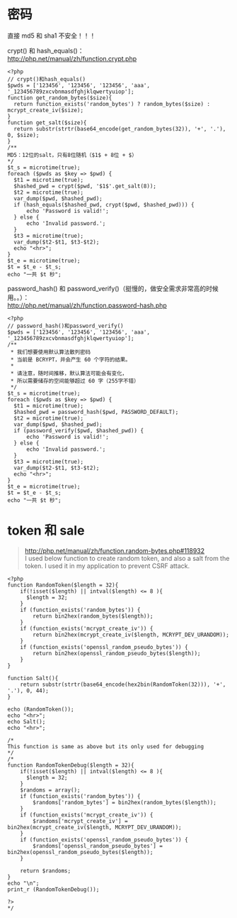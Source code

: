 # 密码

直接 md5 和 sha1 不安全！！！

crypt() 和 hash_equals()：  
<http://php.net/manual/zh/function.crypt.php>

    <?php
    // crypt()和hash_equals()
    $pwds = ['123456', '123456', '123456', 'aaa', '_123456789zxcvbnmasdfghjklqwertyuiop'];
    function get_random_bytes($size){
      return function_exists('random_bytes') ? random_bytes($size) : mcrypt_create_iv($size);
    }
    function get_salt($size){
      return substr(strtr(base64_encode(get_random_bytes(32)), '+', '.'), 0, $size);
    }
    /**
    MD5：12位的salt，只有8位随机（$1$ + 8位 + $）
    */
    $t_s = microtime(true);
    foreach ($pwds as $key => $pwd) {
      $t1 = microtime(true);
      $hashed_pwd = crypt($pwd, '$1$'.get_salt(8));
      $t2 = microtime(true);
      var_dump($pwd, $hashed_pwd);
      if (hash_equals($hashed_pwd, crypt($pwd, $hashed_pwd))) {
          echo 'Password is valid!';
      } else {
          echo 'Invalid password.';
      }
      $t3 = microtime(true);
      var_dump($t2-$t1, $t3-$t2);
      echo "<hr>";
    }
    $t_e = microtime(true);
    $t = $t_e - $t_s;
    echo "一共 $t 秒";

password_hash() 和 password_verify()（挺慢的，做安全需求非常高的时候用。。）：  
<http://php.net/manual/zh/function.password-hash.php>

    <?php
    // password_hash()和password_verify()
    $pwds = ['123456', '123456', '123456', 'aaa', '_123456789zxcvbnmasdfghjklqwertyuiop'];
    /**
     * 我们想要使用默认算法散列密码
     * 当前是 BCRYPT，并会产生 60 个字符的结果。
     *
     * 请注意，随时间推移，默认算法可能会有变化，
     * 所以需要储存的空间能够超过 60 字（255字不错）
     */
    $t_s = microtime(true);
    foreach ($pwds as $key => $pwd) {
      $t1 = microtime(true);
      $hashed_pwd = password_hash($pwd, PASSWORD_DEFAULT);
      $t2 = microtime(true);
      var_dump($pwd, $hashed_pwd);
      if (password_verify($pwd, $hashed_pwd)) {
          echo 'Password is valid!';
      } else {
          echo 'Invalid password.';
      }
      $t3 = microtime(true);
      var_dump($t2-$t1, $t3-$t2);
      echo "<hr>";
    }
    $t_e = microtime(true);
    $t = $t_e - $t_s;
    echo "一共 $t 秒";

# token 和 sale

> <http://php.net/manual/zh/function.random-bytes.php#118932>  
> I used below function to create random token, and also a salt from the token. I used it in my application to prevent CSRF attack.

    <?php
    function RandomToken($length = 32){
        if(!isset($length) || intval($length) <= 8 ){
          $length = 32;
        }
        if (function_exists('random_bytes')) {
            return bin2hex(random_bytes($length));
        }
        if (function_exists('mcrypt_create_iv')) {
            return bin2hex(mcrypt_create_iv($length, MCRYPT_DEV_URANDOM));
        }
        if (function_exists('openssl_random_pseudo_bytes')) {
            return bin2hex(openssl_random_pseudo_bytes($length));
        }
    }

    function Salt(){
        return substr(strtr(base64_encode(hex2bin(RandomToken(32))), '+', '.'), 0, 44);
    }

    echo (RandomToken());
    echo "<hr>";
    echo Salt();
    echo "<hr>";

    /*
    This function is same as above but its only used for debugging
    */
    /*
    function RandomTokenDebug($length = 32){
        if(!isset($length) || intval($length) <= 8 ){
          $length = 32;
        }
        $randoms = array();
        if (function_exists('random_bytes')) {
            $randoms['random_bytes'] = bin2hex(random_bytes($length));
        }
        if (function_exists('mcrypt_create_iv')) {
            $randoms['mcrypt_create_iv'] = bin2hex(mcrypt_create_iv($length, MCRYPT_DEV_URANDOM));
        }
        if (function_exists('openssl_random_pseudo_bytes')) {
            $randoms['openssl_random_pseudo_bytes'] = bin2hex(openssl_random_pseudo_bytes($length));
        }
       
        return $randoms;
    }
    echo "\n";
    print_r (RandomTokenDebug());

    ?>
    */
